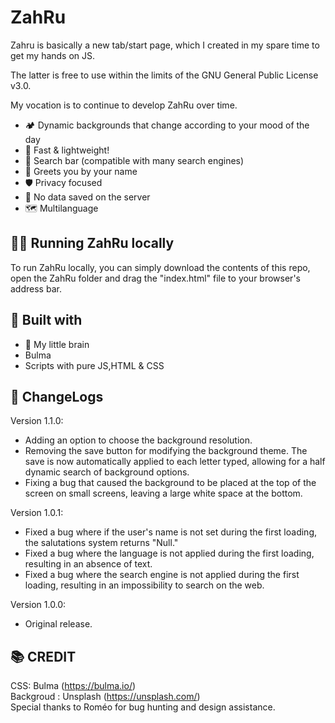 # ZahRu
Zahru is basically a new tab/start page, which I created in my spare time to get my hands on JS.

The latter is free to use within the limits of the GNU General Public License v3.0.

My vocation is to continue to develop ZahRu over time.

-   🏕 Dynamic backgrounds that change according to your mood of the day
-   🌊 Fast & lightweight!
-   🔎 Search bar (compatible with many search engines)
-   👋 Greets you by your name
-   🛡 Privacy focused
-   🌟 No data saved on the server
-   🗺 Multilanguage

## 🏃‍♀️ Running ZahRu locally

To run ZahRu locally, you can simply download the contents of this repo, open the ZahRu folder and drag the "index.html" file to your browser's address bar.

## 🔨 Built with

-   🧠 My little brain
-   Bulma
-   Scripts with pure JS,HTML & CSS

## 📜 ChangeLogs
Version 1.1.0:
-   Adding an option to choose the background resolution.
-   Removing the save button for modifying the background theme. The save is now automatically applied to each letter typed, allowing for a half dynamic search of background options.
-   Fixing a bug that caused the background to be placed at the top of the screen on small screens, leaving a large white space at the bottom.

Version 1.0.1:
-   Fixed a bug where if the user's name is not set during the first loading, the salutations system returns "Null."
-   Fixed a bug where the language is not applied during the first loading, resulting in an absence of text.
-   Fixed a bug where the search engine is not applied during the first loading, resulting in an impossibility to search on the web.

Version 1.0.0:
-   Original release.



## 📚 CREDIT

CSS: Bulma (https://bulma.io/)
<br>
Backgroud : Unsplash (https://unsplash.com/)
<br>
Special thanks to Roméo for bug hunting and design assistance.
